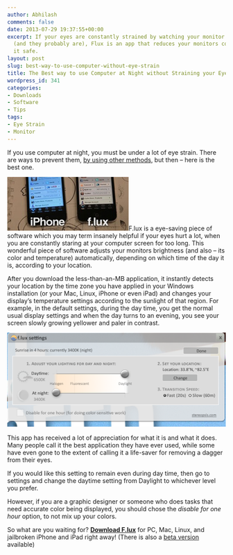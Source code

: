 ```yaml
---
author: Abhilash
comments: false
date: 2013-07-29 19:37:55+00:00
excerpt: If your eyes are constantly strained by watching your monitor for too long
  (and they probably are), Flux is an app that reduces your monitors color to make
  it safe.
layout: post
slug: best-way-to-use-computer-without-eye-strain
title: The Best way to use Computer at Night without Straining your Eyes
wordpress_id: 341
categories:
- Downloads
- Software
- Tips
tags:
- Eye Strain
- Monitor
---
```


If you use computer at night, you must be under a lot of eye strain. There are ways to prevent them, [by using other methods](http://www.techcovered.org/63/using-computer-without-hurting-eyes), but then – here is the best one.

![flux-ab](images/flux-ab.jpg)F.lux is a eye-saving piece of software which you may term insanely helpful if your eyes hurt a lot, when you are constantly staring at your computer screen for too long. This wonderful piece of software adjusts your monitors brightness (and also – its color and temperature) automatically, depending on which time of the day it is, according to your location.

After you download the less-than-an-MB application, it instantly detects your location by the time zone you have applied in your Windows installation (or your Mac, Linux, iPhone or even iPad) and changes your display’s temperature settings according to the sunlight of that region. For example, in the default settings, during the day time, you get the normal usual display settings and when the day turns to an evening, you see your screen slowly growing yellower and paler in contrast.

![flux](images/flux.png)

This app has received a lot of appreciation for what it is and what it does. Many people call it the best application they have ever used, while some have even gone to the extent of calling it a life-saver for removing a dagger from their eyes.

If you would like this setting to remain even during day time, then go to settings and change the daytime setting from Daylight to whichever level you prefer.

However, if you are a graphic designer or someone who does tasks that need accurate color being displayed, you should chose the _disable for one hour_ option, to not mix up your colors.

So what are you waiting for? **[Download F.lux](http://justgetflux.com/)** for PC, Mac, Linux, and jailbroken iPhone and iPad right away! (There is also a [beta version](http://justgetflux.com/news/2013/05/29/beta.html) available)
